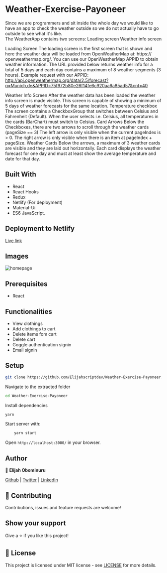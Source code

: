 # Weather-Exercise-Payoneer

Since we are programmers and sit inside the whole day we would like to have an app to check the weather outside so we do not  actually have to go outside to see what it's like.  
The WeatherApp contains two screens: 
Loading screen 
Weather info screen 

Loading Screen 
The loading screen is the first screen that is shown and here the weather data will be loaded from OpenWeatherMap at: https:// openweathermap.org/. You can use our OpenWeatherMap APPID to obtain weather information.  The URL provided below returns weather info for a total of 5 days and each day contains a  maximum of 8 weather segments (3 hours). 
Example request with our APPID: 
http://api.openweathermap.org/data/2.5/forecast?q=Munich,de&APPID=75f972b80e26f14fe6c920aa6a85ad57&cnt=40 

Weather Info Screen 
After the weather data has been loaded the weather info screen is made visible. This screen is capable of showing a minimum of  5 days of weather forecasts for the same location. 
Temperature checkbox 
The screen contains a CheckboxGroup that switches between Celsius and Fahrenheit (Default). When the user selects i.e.  Celsius, all temperatures in the cards (BarChart) must switch to Celsius. 
Card Arrows 
Below the Checkboxes, there are two arrows to scroll through the weather cards (pageSize == 3) 
The left arrow is only visible when the current pageIndex is > 0. 
The right arrow is only visible when there is an item at pageIndex + pageSize. 
Weather Cards 
Below the arrows, a maximum of 3 weather cards are visible and they are laid out horizontally. Each card displays the weather  forecast for one day and must at least show the average temperature and date for that day.


## Built With

- React
- React Hooks
- Redux
- Netlify (For deployment)
- Material-Ui
- ES6 JavaScript.

## Deployment to Netlify
[Live link](https://weather-app-react-test.netlify.app/)

## Images

![homepage](https://res.cloudinary.com/elijjaaahhhh/image/upload/v1620972124/FireShot_Capture_272_-_Weather_Exercise_-_React-JS_-_localhost_n9nyjl.png)

## Prerequisites

- React

## Functionalities

- View clothings
- Add clothings to cart
- Delete items fom cart
- Delete cart
- Goggle authentication signin
- Email signin

## Setup

```sh
git clone https://github.com/Elijahscriptdev/Weather-Exercise-Payoneer.git
```

Navigate to the extracted folder

```sh
cd Weather-Exercise-Payoneer
```

Install dependencies

```sh
yarn
```

Start server with:

```sh
    yarn start
```

Open `http://localhost:3000/` in your browser.

## Author

👤 **Elijah Obominuru**

[Github](https://github.com/Elijahscriptdev) | [Twitter](https://twitter.com/ElijahObominuru) | [LinkedIn](https://www.linkedin.com/in/elijah-obominuru-0b730b143/)

## 🤝 Contributing

Contributions, issues and feature requests are welcome!

## Show your support

Give a ⭐️ if you like this project!

## 📝 License

This project is licensed under MIT license - see [LICENSE](/LICENSE) for more details.

